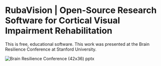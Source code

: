 # RubaVision | Open-Source Research Software for Cortical Visual Impairment Rehabilitation

This is free, educational software. This work was presented at the Brain Resilience Conference at Stanford University.

![Brain Resilience Conference (42x36) pptx](https://github.com/user-attachments/assets/acacf15f-1a88-402f-979f-605aabfa44c1)
